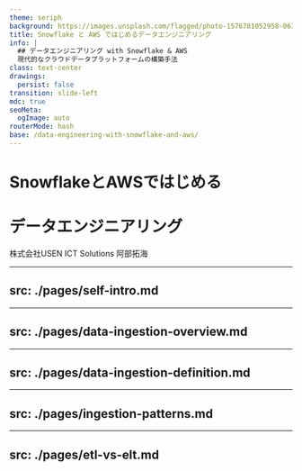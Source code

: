 ```yaml
---
theme: seriph
background: https://images.unsplash.com/flagged/photo-1576781052958-061cf393473a?q=80&w=1760&auto=format&fit=crop&ixlib=rb-4.1.0&ixid=M3wxMjA3fDB8MHxwaG90by1wYWdlfHx8fGVufDB8fHx8fA%3D%3D&w=2834&q=80
title: Snowflake と AWS ではじめるデータエンジニアリング
info: |
  ## データエンジニアリング with Snowflake & AWS
  現代的なクラウドデータプラットフォームの構築手法
class: text-center
drawings:
  persist: false
transition: slide-left
mdc: true
seoMeta:
  ogImage: auto
routerMode: hash
base: /data-engineering-with-snowflake-and-aws/
---
```


# SnowflakeとAWSではじめる

# データエンジニアリング

株式会社USEN ICT Solutions 阿部拓海

<!-- <div class="abs-br m-6 text-xl">
  <button @click="$slidev.nav.openInEditor()" title="Open in Editor" class="slidev-icon-btn">
    <carbon:edit />
  </button>
  <a href="https://github.com/slidevjs/slidev" target="_blank" class="slidev-icon-btn">
    <carbon:logo-github />
  </a>
</div> -->

<!--
The last comment block of each slide will be treated as slide notes. It will be visible and editable in Presenter Mode along with the slide. [Read more in the docs](https://sli.dev/guide/syntax.html#notes)
-->

---
src: ./pages/self-intro.md
---

---
src: ./pages/data-ingestion-overview.md
---

---
src: ./pages/data-ingestion-definition.md
---

---
src: ./pages/ingestion-patterns.md
---

---
src: ./pages/etl-vs-elt.md
---